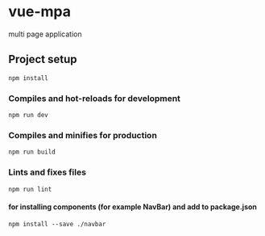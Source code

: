 # vue-mpa
multi page application

## Project setup
```
npm install
```

### Compiles and hot-reloads for development
```
npm run dev
```

### Compiles and minifies for production
```
npm run build
```

### Lints and fixes files
```
npm run lint
```

#### for installing components (for example NavBar) and add to package.json
```
npm install --save ./navbar
```
